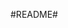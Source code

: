 #README#
<!DOCTYPE html>
<html>
<head>
    <script>
    var vaiPiscar = 0;
    setInterval(piscar, 1000);
    
    function piscar(){
    if(vaiPiscar<1){
      vaiPiscar++;
      document.getElementById("piscando").style.opacity = '1';
    } else{
      vaiPiscar = 0; 
      document.getElementById("piscando").style.opacity = '0';
    }};

    
    var vaiPiscar2 = 0;
    setInterval(piscar2, 950);
    
    function piscar2(){
    if(vaiPiscar2<1){
      vaiPiscar2++;
      document.getElementById("piscando2").style.opacity = '1';
    } else{
      vaiPiscar2 = 0; 
      document.getElementById("piscando2").style.opacity = '0';
    }};

    var vaiPiscar3 = 0;
    setInterval(piscar3, 1000);
    
    function piscar3(){
    if(vaiPiscar3<1){
      vaiPiscar3++;
      document.getElementById("piscando3").style.opacity = '1';
    } else{
      vaiPiscar3 = 0; 
      document.getElementById("piscando3").style.opacity = '0';
    }};

    var vaiPiscar4 = 0;
    setInterval(piscar4, 950);
    
    function piscar4(){
    if(vaiPiscar4<1){
      vaiPiscar4++;
      document.getElementById("piscando4").style.opacity = '1';
    } else{
      vaiPiscar4 = 0; 
      document.getElementById("piscando4").style.opacity = '0';
    }};

    var vaiPiscar5 = 0;
    setInterval(piscar5, 700);
    
    function piscar5(){
    if(vaiPiscar5<1){
      vaiPiscar5++;
      document.getElementById("piscando5").style.opacity = '1';
    } else{
      vaiPiscar5 = 0; 
      document.getElementById("piscando5").style.opacity = '0';
    }};
    </script>
</head>
<body onload="piscar();">
<h1 style="padding-left:20px;"> README: PROJETO CONVERSORES </h1>
<br></br>

<div style="display:inline-block;vertical-align:top; padding-left:20px">
        <img align=left src="C:/Users/jrost_000/Pictures/FO/especializacaoAlura/APRESENTACAOProjetoConversores/ConversorApresentacao.gif" alt="img">
</div>
<div style="display:inline-block;padding-left:40px;">
    <tr><h4>
        <td style="margin-bottom:20px; margin-left: 10px">INDICE</td><br><br>
        <td>1 Objetivo, Descricao e Funcionalidades</td><br>
    </h4></tr>
    <tr ><h4 style="align:center; margin-bottom:10px;margin-left:40px">
        <td > 1.1 Conversor de Moedas</h4></td>
        
        <h4 style="align:center; margin-bottom:10px;margin-left:40px"><td > 1.2 Conversor de Temperaturas</h4></td>

        <h4 style="align:center; margin-bottom:10px;margin-left:40px"><td > 1.3 Conversor de Unidades de Distância</h4></td>

        <h4 style="align:center; margin-bottom:10px;margin-left:40px"><td > 1.4 Conversor de Unidades de Massa</h4></td>
    </h4></tr>
    <tr><h4>
        <td>2 Ferramentas e Tecnologias Utilizadas</td><br>
        <td>3 Acesso ao Projeto</td><br>
        <td>4 Instruções para Abrir e Rodar o Projeto</td><br>
        <td>5 Desenvolvedora do Projeto</td><br>
        <td>6 Referências Bibliográficas</td>
    </h4></tr></h4></tr>
</div>
<br></br>


<div style="margin-top:0; padding-left:20px;">
 <h3>1 Descrição do Projeto e Funcionalidades:</h3>
 <p>O Projeto Conversores é o segundo Challenge do curso da Alura dentro do programa ONE (Oracle Next Education). Ele possui 4 programas conversores de unidades, criados totalmente em Java:</p>

 
<div style="display:inline-block;"><marquee direction="down" width="250" height="200" behavior="alternate" style="border:transparent;">
    <img src="C:/Users/jrost_000/Pictures/FO/especializacaoAlura/APRESENTACAOProjetoConversores/JOptionEscolheConversor.png">
</marquee></div>

<div style="display:inline-block;vertical-align:top ;padding-left:20px">
    <tr><marquee direction="down" width="250" height="200" behavior="alternate" style="border:transparent;">
        <td><b>Conversor de Moedas</b></td><br><br>
        <td><b>Conversor de Temperaturas</b></td><br><br>
        <td><b>Conversor de Unidades de Distância</b></td><br><br>
        <td><b>Conversor de Unidades de Massa</b></td><br><br>
    </marquee></tr>
</div>

<div style="padding-left:20px">
 <p>O Challenge da Alura delineou o desafio da criação do projeto, <b>criar um conversor na linguagem Java</b>, mediante algumas regras, entre elas, por exemplo, que se utilizassem a classe JOptionPane para apresentar as caixas de diálogo com as opções de escolha, que se utilizassem métodos de escolha como o switch, ou ainda como tratar e como informar as exceções ao usuário, por exemplo fazendo o programa apresentar uma mensagem sobre valor inválido ou, no final de uma conversão, se deseja sair ou continuar no programa.  O projeto foi feito seguindo uma reunião lógica de várias fontes diferentes, tais como classes, lógica, orientação a objetos, arquivos, regras, acesso externo, e assim por diante, a fim de obter o objetivo final, o software Java.</p>
<p>Cada programa conversor oferece várias opções de conversão entre unidades equivalentes, por exemplo, converte Reais para Dólares, graus Celsius para graus Fahrenheit, metros para polegadas, ou quilogramas para libras.</p>
</div>
<p></p>
</div>
<div style="padding-left:40px">
<p><b>1.1 </b><strong  id="piscando" style="font-family:Times New Roman; font-size: 18px;">Conversor de Moedas</strong> : O Conversor de Moedas apresenta opções para cambiar Real para 5 tipos de moedas diferentes (Dolar, Euro, Libra Esterlina, Peso Argentino e Peso Chileno) e destas 5 moedas para o Real. O programa atualiza em tempo real as cotações visitando o site do BancoCentral e coletando de lá os valores para o cálculo atualizado das conversões.</p>
</div>

<div>
<img style="padding-left:40px;"src="C:/Users/jrost_000/Pictures/FO/especializacaoAlura/APRESENTACAOProjetoConversores/ConversorDeMoedas.png">

<marquee style="padding-left:40px;" direction="up" width="250" height="250" behavior="alternate" style="border:transparent">
  <marquee behavior="alternate"><img  src="C:/Users/jrost_000/Pictures/FO/especializacaoAlura/APRESENTACAOProjetoConversores/ResultadoConverteMoeda.png">
</marquee></marquee></div>

<br></br>

</div>
<br></br>

<div style="padding-left:40px">
<p><b>1.2 </b><strong  id="piscando2" style="font-family:Times New Roman; font-size: 18px;">Conversor de Temperaturas</strong>: O Conversor de Temperaturas converte 3 tipos de temperaturas diferentes: Celsius, Fahrenheit e Kelvin. </p>
</div>

<div>
<img style="padding-left:40px;"src="file:///C:/Users/jrost_000/Pictures/FO/especializacaoAlura/APRESENTACAOProjetoConversores/ConversorTemperatura250.png">

<img id="piscando5" style="padding-left:40px; vertical-align:top;"src="file:///C:/Users/jrost_000/Pictures/FO/especializacaoAlura/APRESENTACAOProjetoConversores/EscolheTemperatura.png">
</div>
<br></br>


<div style="padding-left:40px">
<p><b>1.3 </b><strong  id="piscando3" style="font-family:Times New Roman; font-size: 18px;">Conversor de Unidades De Distância</strong> : O Conversor de Unidades de Distância converte unidades do sistema métrico e do sistema imperial: centímetros, metros, kilômetros, polegadas, pés, milhas, milhas náuticas e léguas. </p>
</div>
<div>
<img style="padding-left:40px;"src="file:///C:/Users/jrost_000/Pictures/FO/especializacaoAlura/APRESENTACAOProjetoConversores/ConverteDistancia.gif">
</div>
<br></br>


<div style="padding-left:40px">
<p><b>1.4 </b><strong  id="piscando4" style="font-family:Times New Roman; font-size: 18px;">Conversor de Unidades de Massa</strong> : O Conversor de Unidades de Massa converte quilogramas, gramas, libras, libras Troy, onças, onças Troy e quilates</p>
</div>

<div>
<img style="padding-left:40px;"src="file:///C:/Users/jrost_000/Pictures/FO/especializacaoAlura/APRESENTACAOProjetoConversores/ConversorMassa250.png">
<img style="padding-left:40px;"src="file:///C:/Users/jrost_000/Pictures/FO/especializacaoAlura/APRESENTACAOProjetoConversores/QuilateParaGrama.gif">
</div>

<br></br>

 <h3 style="padding-left:20px;">2 Ferramentas e Tecnologias Utilizadas</h3>

 <div>
 <img style="padding-left:20px; padding-right:40px;" src="C:/Users/jrost_000/Pictures/FO/especializacaoAlura/APRESENTACAOProjetoConversores/LogoOracle.png">
 
 <img style="padding-right:40px;"src="C:/Users/jrost_000/Pictures/FO/especializacaoAlura/APRESENTACAOProjetoConversores/LogoJava.png">

 <img style="padding-right:40px;"src="C:/Users/jrost_000/Pictures/FO/especializacaoAlura/APRESENTACAOProjetoConversores/LogoEclipse.png">
 
 <img style="padding-right:40px;"src="C:/Users/jrost_000/Pictures/FO/especializacaoAlura/APRESENTACAOProjetoConversores/LogoWindows8.png">

 <img style="padding-right:40px;"src="C:/Users/jrost_000/Pictures/FO/especializacaoAlura/APRESENTACAOProjetoConversores/LogoGimp.png">

<img style="padding-right:40px;"src="C:/Users/jrost_000/Pictures/FO/especializacaoAlura/APRESENTACAOProjetoConversores/LogoAlura.png">

<img src="C:/Users/jrost_000/Pictures/FO/especializacaoAlura/APRESENTACAOProjetoConversores/LogoOracleONENextEducation.png">

</div>
<div style="padding-left:20px; font-size:16">
    <tr>
        <td>Windows 8.1 64</td><br>
        <td>Java:</td>
</tr></div>
<div style="padding-left:40px; font-size:16">
    <tr>
                <td>. Java version 17.0.7 LTS</td><br>
                <td>. Java(TM) SE Runtime Environment</td><br>
                <td>. Java HotSpot(TM) 64-Bit server VM (build 17.0.7 + 8-LTS-224, mixed mode, sharing)</td><br>
    </tr>
</div>
<div style="padding-left:20px; font-size:16">
    <tr>
        <td>Eclipse IDE 2023-03 for Windows x86-64 </td><br>
        <td>Paradigma de Orientação a Objetos</td><br>
        <td>Alura Curso de Formação em Back End</td><br>
        <td>Oracle Programa ONE Next Education ministrado pela Alura</td><br>
        <td>Gimp 2.10.32</td><br>
        <td>https: ezgif.com</td>
    </tr>
</div>


<div style="padding-left:20px;">
<h3 >3 Acesso ao Projeto</h3>

<p> O acesso ao projeto é público e pode ser copiado com os códigos e documentação completa (respeitados os direitos de autoria) no <a href=" https://github.com/mariahelenaostetto"> site do GitHub</a></p>
</div>


<div style="padding-left:20px;">
 <h3 >4 Abrir e Rodar Projeto</h3>

 <p>O projeto está disponível para download gratuito no <a href=" https://github.com/mariahelenaostetto"> site do Github</a> sob o nome <strong>ProjetoConversores.jar</strong>. O programa foi feito para Windows e necessita o Java instalado.
 O Java pode ser instalado gratuitamente através do <a href="https://www.java.com/br/download/"> site oficial do Java</a>.
 Basta um duplo clique no projeto para que ele comece a rodar. Uma janela pode ser exibida ao clicar no projeto perguntando qual programa será usado para abrir o arquivo e neste caso escolha Java(TM).</p>
</div>


<div style="padding-left:20px;">
<h3> 5 Desenvolvedora do Projeto</h3>

 <p>#Maria Helena Ostetto (Farmacêutica-Bioquímica, formada pela UFSC - Universidade Federal de Santa Catarina. Atualmente estudante de Tecnologia na Alura em curso de especiatdzação Back-End. Já recebeu uma Badge por cumprir o primeiro Challenge, criar um Codificador/Decodificador de texto em Javascript (o projeto pode ser visitado no <a href="https://mariahelenaostetto.github.io/Projeto2/"> site do GitHub. </a></p>
</div>
<br><br>

<div style="padding-left: 20px;">
<img src="C:/Users/jrost_000/Pictures/FOTOS%20MARIA%20HELENA/Eu3.jpg" width=115><br><sub>[Maria Helena Ostetto]</sub>
</div>
<div style="padding-left:20px;">
[(https://https://github.com/MariaHelenaOstetto)]<br>[(https://www.linkedin.com/in/maria-helena-ostetto/)]
<div style="padding-left:20px;">
<img src="C:/Users/jrost_000/Pictures/FO/especializacaoAlura/APRESENTACAOProjetoConversores/BadgeChallenge1AluraMiniatura.png"><br><sub>[Badge Challenge 1]</sub>
</div>
<br><br>
</div>
<div style="padding-left: 20px;">
<h3>6 Referências Bibliográficas</h3>
</div>
<div style="padding-left: 20px;">
    <tr><h4>
        <td>https://cursos.alura.com.br</td><br>
        <td>https://www.devmedia.com.br</td><br>
        <td>https://pt.stackoverflow.com</td><br>
        <td>https://guj.com.br</td><br>
        <td>https://docs.oracle.com</td>
    </h4>
    </tr>
</div>

</body>
</html>